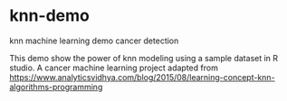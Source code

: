 # knn-demo
knn machine learning demo cancer detection

This demo show the power of knn modeling using a sample dataset in R studio. 
A cancer machine learning project adapted from https://www.analyticsvidhya.com/blog/2015/08/learning-concept-knn-algorithms-programming
